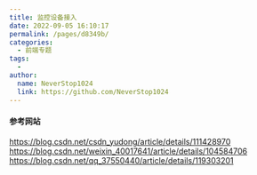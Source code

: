 ```yaml
---
title: 监控设备接入
date: 2022-09-05 16:10:17
permalink: /pages/d8349b/
categories:
  - 前端专题
tags:
  - 
author: 
  name: NeverStop1024
  link: https://github.com/NeverStop1024
---
```


#### 参考网站
https://blog.csdn.net/csdn_yudong/article/details/111428970
https://blog.csdn.net/weixin_40017641/article/details/104584706
https://blog.csdn.net/qq_37550440/article/details/119303201
